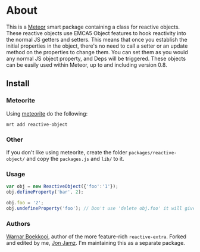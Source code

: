 # About
This is a [Meteor](http://meteor.com/) smart package containing a class for reactive objects.
These reactive objects use EMCA5 Object features to hook reactivity into the normal JS getters and setters.
This means that once you establish the initial properties in the object, there's no need to call a
setter or an update method on the properties to change them. You can set them as you would any normal JS
object property, and Deps will be triggered.
These objects can be easily used within Meteor, up to and including version 0.8.

## Install

### Meteorite
Using [meteorite](http://oortcloud.github.io/meteorite/) do the following:
```
mrt add reactive-object
```

### Other
If you don't like using meteorite, create the folder `packages/reactive-object/` and copy the `packages.js` and `lib/` to it.

### Usage

```javascript
var obj = new ReactiveObject({'foo':'1'});
obj.defineProperty('bar', 2);

obj.foo = '2';
obj.undefineProperty('foo'); // Don't use 'delete obj.foo' it will give strange results
```

### Authors

[Warnar Boekkooi](https://github.com/boekkooi), author of the more feature-rich `reactive-extra`. Forked and edited by me, [Jon Jamz](https://github.com/jonjamz). I'm maintaining this as a separate package.